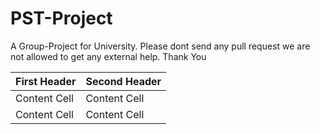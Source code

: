 # PST-Project
A Group-Project for University. Please dont send any pull request we are not allowed to get any external help. Thank You


| First Header  | Second Header |
| ------------- | ------------- |
| Content Cell  | Content Cell  |
| Content Cell  | Content Cell  |

